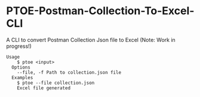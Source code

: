 # PTOE-Postman-Collection-To-Excel-CLI
A CLI to convert Postman Collection Json file to Excel
(Note: Work in progress!)
```
Usage
    $ ptoe <input>
  Options
    --file, -f Path to collection.json file
  Examples
    $ ptoe --file collection.json
    Excel file generated
```
